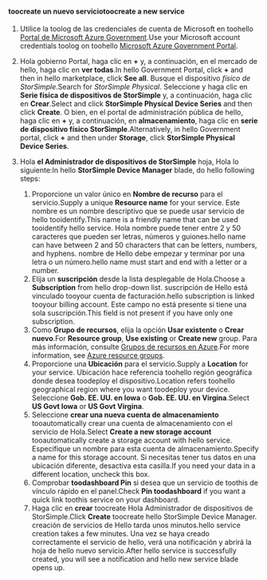 <!--author=SharS last changed: 9/17/15-->


#### <a name="toocreate-a-new-service"></a><span data-ttu-id="e2490-101">toocreate un nuevo servicio</span><span class="sxs-lookup"><span data-stu-id="e2490-101">toocreate a new service</span></span>
1. <span data-ttu-id="e2490-102">Utilice la toolog de las credenciales de cuenta de Microsoft en toohello [Portal de Microsoft Azure Government](https://portal.azure.us/).</span><span class="sxs-lookup"><span data-stu-id="e2490-102">Use your Microsoft account credentials toolog on toohello [Microsoft Azure Government Portal](https://portal.azure.us/).</span></span>
2. <span data-ttu-id="e2490-103">Hola gobierno Portal, haga clic en  **+**  y, a continuación, en el mercado de hello, haga clic en **ver todas**.</span><span class="sxs-lookup"><span data-stu-id="e2490-103">In hello Government Portal, click **+** and then in hello marketplace, click **See all**.</span></span> <span data-ttu-id="e2490-104">Busque el dispositivo _físico de StorSimple_.</span><span class="sxs-lookup"><span data-stu-id="e2490-104">Search for _StorSimple Physical_.</span></span> <span data-ttu-id="e2490-105">Seleccione y haga clic en **Serie física de dispositivos de StorSimple** y, a continuación, haga clic en **Crear**.</span><span class="sxs-lookup"><span data-stu-id="e2490-105">Select and click **StorSimple Physical Device Series** and then click **Create**.</span></span> <span data-ttu-id="e2490-106">O bien, en el portal de administración pública de hello, haga clic en  **+**  y, a continuación, en **almacenamiento**, haga clic en **serie de dispositivo físico StorSimple**.</span><span class="sxs-lookup"><span data-stu-id="e2490-106">Alternatively, in hello Government portal, click **+** and then under **Storage**, click **StorSimple Physical Device Series**.</span></span>
3. <span data-ttu-id="e2490-107">Hola **el Administrador de dispositivos de StorSimple** hoja, Hola lo siguiente:</span><span class="sxs-lookup"><span data-stu-id="e2490-107">In hello **StorSimple Device Manager** blade, do hello following steps:</span></span>
   
   1. <span data-ttu-id="e2490-108">Proporcione un valor único en **Nombre de recurso** para el servicio.</span><span class="sxs-lookup"><span data-stu-id="e2490-108">Supply a unique **Resource name** for your service.</span></span> <span data-ttu-id="e2490-109">Este nombre es un nombre descriptivo que se puede usar servicio de hello tooidentify.</span><span class="sxs-lookup"><span data-stu-id="e2490-109">This name is a friendly name that can be used tooidentify hello service.</span></span> <span data-ttu-id="e2490-110">Hola nombre puede tener entre 2 y 50 caracteres que pueden ser letras, números y guiones.</span><span class="sxs-lookup"><span data-stu-id="e2490-110">hello name can have between 2 and 50 characters that can be letters, numbers, and hyphens.</span></span> <span data-ttu-id="e2490-111">nombre de Hello debe empezar y terminar por una letra o un número.</span><span class="sxs-lookup"><span data-stu-id="e2490-111">hello name must start and end with a letter or a number.</span></span>
   2. <span data-ttu-id="e2490-112">Elija un **suscripción** desde la lista desplegable de Hola.</span><span class="sxs-lookup"><span data-stu-id="e2490-112">Choose a **Subscription** from hello drop-down list.</span></span> <span data-ttu-id="e2490-113">suscripción de Hello está vinculado tooyour cuenta de facturación.</span><span class="sxs-lookup"><span data-stu-id="e2490-113">hello subscription is linked tooyour billing account.</span></span> <span data-ttu-id="e2490-114">Este campo no está presente si tiene una sola suscripción.</span><span class="sxs-lookup"><span data-stu-id="e2490-114">This field is not present if you have only one subscription.</span></span>
   3. <span data-ttu-id="e2490-115">Como **Grupo de recursos**, elija la opción **Usar existente** o **Crear nuevo**.</span><span class="sxs-lookup"><span data-stu-id="e2490-115">For **Resource group**, **Use existing** or **Create new** group.</span></span> <span data-ttu-id="e2490-116">Para más información, consulte [Grupos de recursos en Azure](https://azure.microsoft.com/documentation/articles/virtual-machines-windows-infrastructure-resource-groups-guidelines/).</span><span class="sxs-lookup"><span data-stu-id="e2490-116">For more information, see [Azure resource groups](https://azure.microsoft.com/documentation/articles/virtual-machines-windows-infrastructure-resource-groups-guidelines/).</span></span>
   4. <span data-ttu-id="e2490-117">Proporcione una **Ubicación** para el servicio.</span><span class="sxs-lookup"><span data-stu-id="e2490-117">Supply a **Location** for your service.</span></span> <span data-ttu-id="e2490-118">Ubicación hace referencia toohello región geográfica donde desea toodeploy el dispositivo.</span><span class="sxs-lookup"><span data-stu-id="e2490-118">Location refers toohello geographical region where you want toodeploy your device.</span></span> <span data-ttu-id="e2490-119">Seleccione **Gob. EE. UU. en Iowa** o **Gob. EE. UU. en Virgina**.</span><span class="sxs-lookup"><span data-stu-id="e2490-119">Select **US Govt Iowa** or **US Govt Virgina**.</span></span>
   5. <span data-ttu-id="e2490-120">Seleccione **crear una nueva cuenta de almacenamiento** tooautomatically crear una cuenta de almacenamiento con el servicio de Hola.</span><span class="sxs-lookup"><span data-stu-id="e2490-120">Select **Create a new storage account** tooautomatically create a storage account with hello service.</span></span> <span data-ttu-id="e2490-121">Especifique un nombre para esta cuenta de almacenamiento.</span><span class="sxs-lookup"><span data-stu-id="e2490-121">Specify a name for this storage account.</span></span> <span data-ttu-id="e2490-122">Si necesitas tener tus datos en una ubicación diferente, desactiva esta casilla.</span><span class="sxs-lookup"><span data-stu-id="e2490-122">If you need your data in a different location, uncheck this box.</span></span>
   6. <span data-ttu-id="e2490-123">Comprobar **toodashboard Pin** si desea que un servicio de toothis de vínculo rápido en el panel.</span><span class="sxs-lookup"><span data-stu-id="e2490-123">Check **Pin toodashboard** if you want a quick link toothis service on your dashboard.</span></span>
   7. <span data-ttu-id="e2490-124">Haga clic en **crear** toocreate Hola Administrador de dispositivos de StorSimple.</span><span class="sxs-lookup"><span data-stu-id="e2490-124">Click **Create** toocreate hello StorSimple Device Manager.</span></span> <span data-ttu-id="e2490-125">creación de servicios de Hello tarda unos minutos.</span><span class="sxs-lookup"><span data-stu-id="e2490-125">hello service creation takes a few minutes.</span></span> <span data-ttu-id="e2490-126">Una vez se haya creado correctamente el servicio de hello, verá una notificación y abrirá la hoja de hello nuevo servicio.</span><span class="sxs-lookup"><span data-stu-id="e2490-126">After hello service is successfully created, you will see a notification and hello new service blade opens up.</span></span>


